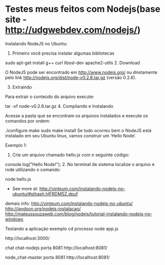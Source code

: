 Testes meus feitos com Nodejs(base site - http://udgwebdev.com/nodejs/)
=========


Instalando NodeJS no Ubuntu:

1. Primeiro você precisa instalar algumas bibliotecas

sudo apt-get install g++ curl libssl-dev apache2-utils
2. Download

O NodeJS pode ser encontrado em http://www.nodejs.org/ ou diretamente pelo link http://nodejs.org/dist/node-v0.2.6.tar.gz (versão 0.2.6).

3. Extraindo

Para extrair o conteúdo do arquivo execute:

tar -xf node-v0.2.6.tar.gz
4. Compilando e Instalando

Acesse a pasta que se encontram os arquivos instalados e execute os comandos por ordem:

./configure
make
sudo make install
Se tudo ocorreu bem o NodeJS está instalado em seu Ubuntu linux, vamos construir um ‘Hello Node’.

Exemplo 1:

1. Crie um arquivo chamado hello.js com o seguinte código:

console.log("Hello Node!");
2. No terminal de sistema localize o arquivo e rode utilizando o comando:

node hello.js
- See more at: http://vinteum.com/instalando-nodejs-no-ubuntu/#sthash.hIFRDMSZ.dpuf

demais info: 
http://vinteum.com/instalando-nodejs-no-ubuntu/
http://jaydson.org/nodejs-instalacao/
http://mateussouzaweb.com/blog/nodejs/tutorial-instalando-nodejs-no-windows

Testando a aplicação
exemplo
cd processo
node app.js

http://localhost:3000/

chat
chat-nodejs
porta 8081
http://localhost:8081/

node_chat-master
porta 8081
http://localhost:8081/